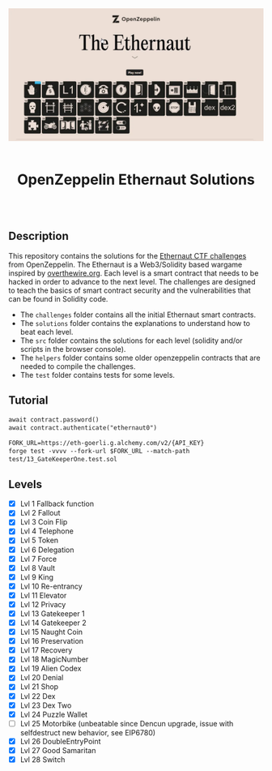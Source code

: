<div align="center">

<img src="./assets/ethernaut-CTF.webp" width="1200px"/>
<br><br>
<h1><strong>OpenZeppelin Ethernaut Solutions</strong></h1>

</div>
<br></br>

## Description

This repository contains the solutions for the [Ethernaut CTF challenges](https://ethernaut.openzeppelin.com/) from OpenZeppelin. The Ethernaut is a Web3/Solidity based wargame inspired by [overthewire.org](https://overthewire.org/wargames/). Each level is a smart contract that needs to be hacked in order to advance to the next level. The challenges are designed to teach the basics of smart contract security and the vulnerabilities that can be found in Solidity code.

- The `challenges` folder contains all the initial Ethernaut smart contracts.
- The `solutions` folder contains the explanations to understand how to beat each level.
- The `src` folder contains the solutions for each level (solidity and/or scripts in the browser console).
- The `helpers` folder contains some older openzeppelin contracts that are needed to compile the challenges.
- The `test` folder contains tests for some levels.

## Tutorial

```shell
await contract.password()
await contract.authenticate("ethernaut0")
```

```
FORK_URL=https://eth-goerli.g.alchemy.com/v2/{API_KEY}
forge test -vvvv --fork-url $FORK_URL --match-path test/13_GateKeeperOne.test.sol
```

## Levels

- [x] Lvl 1 Fallback function
- [x] Lvl 2 Fallout
- [x] Lvl 3 Coin Flip
- [x] Lvl 4 Telephone
- [x] Lvl 5 Token
- [x] Lvl 6 Delegation
- [x] Lvl 7 Force
- [x] Lvl 8 Vault
- [x] Lvl 9 King
- [x] Lvl 10 Re-entrancy
- [x] Lvl 11 Elevator
- [x] Lvl 12 Privacy
- [x] Lvl 13 Gatekeeper 1
- [x] Lvl 14 Gatekeeper 2
- [x] Lvl 15 Naught Coin
- [x] Lvl 16 Preservation
- [x] Lvl 17 Recovery
- [x] Lvl 18 MagicNumber
- [x] Lvl 19 Alien Codex
- [x] Lvl 20 Denial
- [x] Lvl 21 Shop
- [x] Lvl 22 Dex
- [x] Lvl 23 Dex Two
- [x] Lvl 24 Puzzle Wallet
- [ ] Lvl 25 Motorbike (unbeatable since Dencun upgrade, issue with selfdestruct new behavior, see EIP6780)
- [x] Lvl 26 DoubleEntryPoint
- [x] Lvl 27 Good Samaritan
- [x] Lvl 28 Switch
